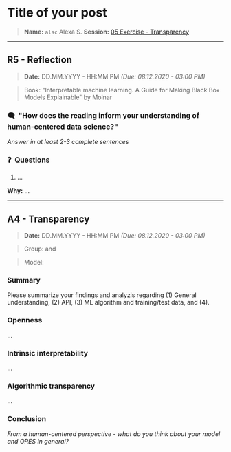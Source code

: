 # Title of your post
> **Name:** `alsc` Alexa S.
> **Session:** [05 Exercise - Transparency](https://github.com/FUB-HCC/hcds-winter-2020/wiki/05_exercise)   
----

## R5 - Reflection
> **Date:** DD.MM.YYYY - HH:MM PM *(Due: 08.12.2020 - 03:00 PM)*

> Book: "Interpretable machine learning. A Guide for Making Black Box Models Explainable" by Molnar

### 🗨️&nbsp; "How does the reading inform your understanding of human-centered data science?"  
_Answer in at least 2-3 complete sentences_

### ❓&nbsp; Questions
1. ...

**Why:** ...

***

## A4 - Transparency
> **Date:** DD.MM.YYYY - HH:MM PM *(Due: 08.12.2020 - 03:00 PM)*

> Group: <PERSON1> and <PERSON2>
  
> Model: <NAME OF MODEL>

### Summary 

Please summarize your findings and analyzis regarding (1) General understanding, (2) API, (3) ML algorithm and training/test data, and (4).

### Openness
...

### Intrinsic interpretability
...

### Algorithmic transparency
...

### Conclusion
_From a human-centered perspective - what do you think about your model and ORES in general?_
